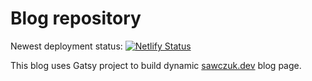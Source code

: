 # Blog repository

Newest deployment status: 
[![Netlify Status](https://api.netlify.com/api/v1/badges/b9d24f30-c583-4850-af5d-daccbccb1ff9/deploy-status)](https://app.netlify.com/sites/sawczuk-dev/deploys)


This blog uses Gatsy project to build dynamic [sawczuk.dev](https://sawczuk.dev) blog page.
